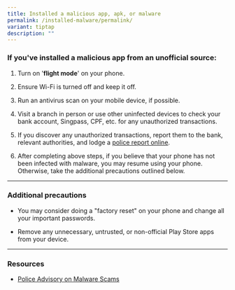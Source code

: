 ```yaml
---
title: Installed a malicious app, apk, or malware
permalink: /installed-malware/permalink/
variant: tiptap
description: ""
---
```

<h3>If you've installed a malicious app from an unofficial source:</h3>
<ol data-tight="true" class="tight">
<li>
<p>Turn on '<strong>flight mode</strong>' on your phone.</p>
</li>
<li>
<p>Ensure Wi-Fi is turned off and keep it off.</p>
</li>
<li>
<p>Run an antivirus scan on your mobile device, if possible.</p>
</li>
<li>
<p>Visit a branch in person or use other uninfected devices to check your
bank account, Singpass, CPF, etc. for any unauthorized transactions.</p>
</li>
<li>
<p>If you discover any unauthorized transactions, report them to the bank,
relevant authorities, and lodge a <a href="https://eservices1.police.gov.sg/phub/eservices/landingpage/police-report" rel="noopener nofollow" target="_blank">police report online</a>.</p>
</li>
<li>
<p>After completing above steps, if you believe that your phone has not been
infected with malware, you may resume using your phone. Otherwise, take
the additional precautions outlined below.</p>
</li>
</ol>
<hr>
<h3>Additional precautions</h3>
<ul data-tight="true" class="tight">
<li>
<p>You may consider doing a "factory reset" on your phone and change all
your important passwords.</p>
</li>
<li>
<p>Remove any unnecessary, untrusted, or non-official Play Store apps from
your device.</p>
</li>
</ul>
<hr>
<h3>Resources</h3>
<ul data-tight="true" class="tight">
<li>
<p><a href="https://www.police.gov.sg/Media-Room/News/20230920_police_advisory_on_new_variant_of_malware_scams" rel="noopener noreferrer nofollow" target="_blank">Police Advisory on Malware Scams</a>
</p>
</li>
</ul>
<p></p>